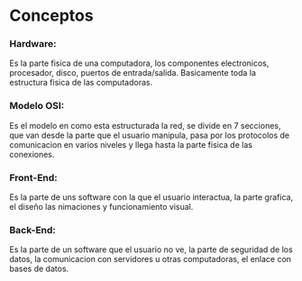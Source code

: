 # Conceptos

### Hardware:
Es la parte fisica de una computadora, los componentes electronicos, procesador, disco, puertos de entrada/salida. Basicamente toda la estructura fisica de las computadoras.

### Modelo OSI:
Es el modelo en como esta estructurada la red, se divide en 7 secciones, que van desde la parte que el usuario manipula, pasa por los protocolos de comunicacion en varios niveles y llega hasta la parte fisica de las conexiones.

### Front-End:
Es la parte de uns software con la que el usuario interactua, la parte grafica, el diseño las nimaciones y funcionamiento visual.

### Back-End:
Es la parte de un software que el usuario no ve, la parte de seguridad de los datos, la comunicacion con servidores u otras computadoras, el enlace con bases de datos.

